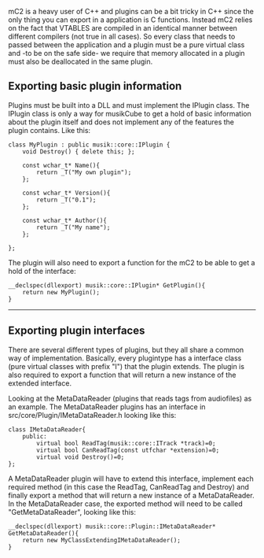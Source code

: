 mC2 is a heavy user of C++ and plugins can be a bit tricky in C++ since the only thing you can export in a application is C functions. Instead mC2 relies on the fact that VTABLES are compiled in an identical manner between different compilers (not true in all cases). So every class that needs to passed between the application and a plugin must be a pure virtual class and -to be on the safe side- we require that memory allocated in a plugin must also be deallocated in the same plugin.

## Exporting basic plugin information ##
Plugins must be built into a DLL and must implement the IPlugin class.
The IPlugin class is only a way for musikCube to get a hold of basic information about the plugin itself and does not implement any of the features the plugin contains.
Like this:
```
class MyPlugin : public musik::core::IPlugin {
    void Destroy() { delete this; };

    const wchar_t* Name(){
        return _T("My own plugin");
    };

    const wchar_t* Version(){
        return _T("0.1");
    };

    const wchar_t* Author(){
        return _T("My name");
    };

};
```
The plugin will also need to export a function for the mC2 to be able to get a hold of the interface:
```
__declspec(dllexport) musik::core::IPlugin* GetPlugin(){
    return new MyPlugin();
}
```

---

## Exporting plugin interfaces ##
There are several different types of plugins, but they all share a common way of implementation. Basically, every plugintype has a interface class (pure virtual classes with prefix "I") that the plugin extends. The plugin is also required to export a function that will return a new instance of the extended interface.

Looking at the MetaDataReader (plugins that reads tags from audiofiles) as an example.
The MetaDataReader plugins has an interface in src/core/Plugin/IMetaDataReader.h looking like this:
```
class IMetaDataReader{
    public:
        virtual bool ReadTag(musik::core::ITrack *track)=0;
        virtual bool CanReadTag(const utfchar *extension)=0;
        virtual void Destroy()=0;
};
```

A MetaDataReader plugin will have to extend this interface, implement each required method (in this case the ReadTag, CanReadTag and Destroy) and finally export a method that will return a new instance of a MetaDataReader.
In the MetaDataReader case, the exported method will need to be called "GetMetaDataReader", looking like this:
```
__declspec(dllexport) musik::core::Plugin::IMetaDataReader* GetMetaDataReader(){
    return new MyClassExtendingIMetaDataReader();
}
```